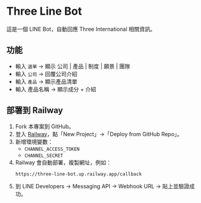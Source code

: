 # Three Line Bot

這是一個 LINE Bot，自動回應 Three International 相關資訊。

## 功能
- 輸入 `選單` → 顯示 公司 | 產品 | 制度 | 願景 | 團隊
- 輸入 `公司` → 回覆公司介紹
- 輸入 `產品` → 顯示產品清單
- 輸入 產品名稱 → 顯示成分 + 介紹

## 部署到 Railway
1. Fork 本專案到 GitHub。
2. 登入 [Railway](https://railway.app/)，點「New Project」→「Deploy from GitHub Repo」。
3. 新增環境變數：
   - `CHANNEL_ACCESS_TOKEN`
   - `CHANNEL_SECRET`
4. Railway 會自動部署，複製網址，例如：
   ```
   https://three-line-bot.up.railway.app/callback
   ```
5. 到 LINE Developers → Messaging API → Webhook URL → 貼上並驗證成功。
